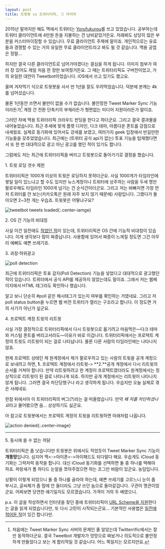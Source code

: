 ```yaml
---
layout: post
title: 트윗봇 vs 트위터리픽, 그 마지막
---
```


2015년 말까지만 해도 맥에서 트위터는 [Yorufukurou](https://sites.google.com/site/yorufukurou/home-en)를 쓰고 있었습니다. 공부하는데 트위터 클라이언트에 4만원 돈을 지불하는 건 낭비같았거든요. 저래뵈도 상당히 많은 부분을 커스터마이징할 수 있습니다. 무료 클라이언트 주제에 말이죠. 개인적으로는 유료들과 경쟁할 수 있는 거의 유일한 무료 클라이언트라고 봐도 될 것 같습니다. 맥용 공앱은 정말…

하지만 결국 다른 클라이언트로 넘어가야겠다는 결심을 하게 됩니다. 이미지 첨부가 여러 장 있어도 제일 처음 한 장만 보여줬거든요. 그 때는 트위터리픽도 구버전이었고, 거의 유일한 대안이 Tweetbot이었습니다. iOS에서 쓰고 있기도 했고요.

울며 겨자먹기 식으로 트윗봇을 사서 만 1년을 잘도 우려먹었습니다. 덕분에 본캐는 4k를 넘어섰습니다.

물론 1년동안 쓰면서 불만이 없을 수가 없습니다. 불안정한 Tweet Marker Sync 기능이라든가[^1] 계정 간 전환 단축키의 부재라든가 형편없는 미디어 지원이라든가 말이죠.

[^1]: 처음에는 Tweet Marker Sync 서버의 문제인 줄 알았는데 Twitterrific에서는 잘만 동작하더군요. 결국 Tweetbot 개발자가 엉망으로 짜놨거나 의도적으로 불안정하게  만들었다고 보는 게 합리적일 것 같습니다. 어느 쪽일지는 모르지만요.

그러던 차에 맥용 트위터리픽 크라우드 펀딩을 한다고 하더군요. 그리고 결국 결과물을 내어놓았습니다. 최근 추세에 맞게 플랫 디자인, 다크 테마, 아름다운 폰트를 강점으로 내세웠죠. 실제로 동기화에 있어서도 강세를 보였고, 여러가지 geek 입장에서 반길만한 기능들을 갖추었었습니다. 최근에는 (트위터 공식 api가 없는) 투표 기능을 탑재했다면서 또 한 번 대대적으로 광고 아닌 광고를 했던 적이 있기도 합니다.

그럼에도 저는 최근에 트위터리픽을 버리고 트윗봇으로 돌아가기로 결정을 했습니다.

1\. 트윗 로딩 갯수 제한

트위터리픽은 1000개 이상의 트윗은 로딩하지 못하더군요. 사실 1000개가 타임라인에 쌓일 일이 있느냐고 할 수도 있지만 뉴스계정이나 트위터에 상주하는 사람을 두세 명만 팔로우해도 타임라인 1000개 넘기는 건 순식간이더군요. 그리고 저는 바빠지면 가장 먼저 트위터를 안 보는(카카오톡은 원래 자주 보지 않기 때문에) 사람입니다. 그랬다가 돌아오면 2~3천 개는 우습죠. 트윗봇은 어떻냐구요?

![tweetbot tweets loaded](https://d.pr/i/s165gv+){:.center-iamge}

2\. OS 간 기능의 비대칭

사실 이건 일전에도 [적었던 적](https://canor.cf/2017/12/31/트윗봇과-트위터리픽-개인적-소감/)이 있는데, 트위터리픽은 OS 간에 기능적 비대칭이 있습니다. 이게 생각보다 많이 짜증납니다. 사용함에 있어서 짜증이 느껴질 정도면 그건 아무리 예뻐도 예쁜 쓰레기죠.

3\. 과장·허위광고

![poll detection](https://cdn.macrumors.com/article-new/2017/11/Twitterrific_polls-800x423.jpg)

최근에 트위터리픽은 투표 감지(Poll Detection) 기능을 넣었다고 대대적으로 광고했던 적이 있습니다. 트위터에서 공식 API를 제공하지 않았는데도 말이죠. 그래서 저는 웹페이지에서 HTML 태그라도 확인하나 했습니다.

알고 보니 단순히 #poll 같은 해시태그가 있는지 여부를 확인하는 거였네요. 그리고 저 poll status button을 누르면 웹 버전 트위터가 열리는 구조라고 합니다. 이 정도면 거의 사기가 아닌가 싶군요.

4\. 프로텍트 계정 트윗의 리트윗

사실 가장 결정적으로 트위터리픽에서 다시 트윗봇으로 옮기려고 마음먹은—다크 테마와 커스텀 폰트를 버리고서라도—이유가 바로 이겁니다. 트위터리픽에서는 프로텍트 계정의 트윗도 리트윗이 되는 걸로 나타납니다. 물론 다른 사람의 타임라인에는 나타나지 않죠.

현재 프로텍트 상태인 제 원계정에서 제가 팔로우하고 있는 사람의 트윗을 공개 계정으로 보내려고 하면, **1\.** 프로텍트 계정에서 리트윗-> **2\.**공개 계정에서 다시 리트윗의 순서를 거쳐야 합니다. 만약 리트윗하려고 한 계정이 프로텍트였더라도 원계정에서는 정상적으로 리트윗이 된 걸로 나타나게 되죠. 하지만 공개 계정에서는 리트윗이 나타나지 않게 됩니다. 그러면 결국 차단당했구나 라고 생각하게 됩니다. 우습지만 오늘 실제로 겪은 사례네요.

한참 뒤에서야 이 트위터리픽의 버그(?)라는 걸 떠올렸습니다. 만약 *왜 저를 차단하셨나요*라고 물어봤으면 음… 상상하기도 싫군요.

아 참고로 트윗봇에서는 프로텍트 계정의 트윗을 리트윗하면 아래처럼 나옵니다.

![action denied](https://d.pr/i/l6jevD+){:.center-image}

------

5\. 동시에 쓸 수 없는 까닭

트위터리픽은 좀 낫습니다만 트윗봇은 위에서도 적었듯이 Tweet Marker Sync 기능이 **개똥망**입니다. 심지어 맥<->아이폰<->아이패드도 되다말다 해요. 우습게도 iCloud 동기화는 그럭저럭 동작을 합니다. 대신 iCloud 동기화를 선택하면 둘 중 하나를 택해야 하죠. 파랑새가 폴 하다드 눈알을 쪼아주었으면 하는 조그만 바람이 있군요. 농담입니다.

상황이 이렇게 되었으니 둘 중 하나를 골라야 하는데, 예쁜 쓰레기를 고르느니 눈이 좀 부시고, 글씨체가 좀 맘에 안 들더라도 그냥 쓰던 놈으로 돌아갈겁니다. 구관이 명관이었군요. 어찌보면 당연한 얘기일지도 모르겠습니다. 가격이 거의 두 배였으니.

p.s. 이 글을 작성하면서 인터넷을 찾던 중에 트위터리픽이 [URL Scheme을 지원](http://support.iconfactory.com/kb/twitterrific/url-schemes-in-twitterrific)한다는 글을 읽게 되었습니다만, 또 다시 고민이 시작되는군요… 기본적인 사용법은 [일전에 적어둔 적](https://canor.cf/2018/01/10/x-callback-url-사용/)이 있긴 합니다만.